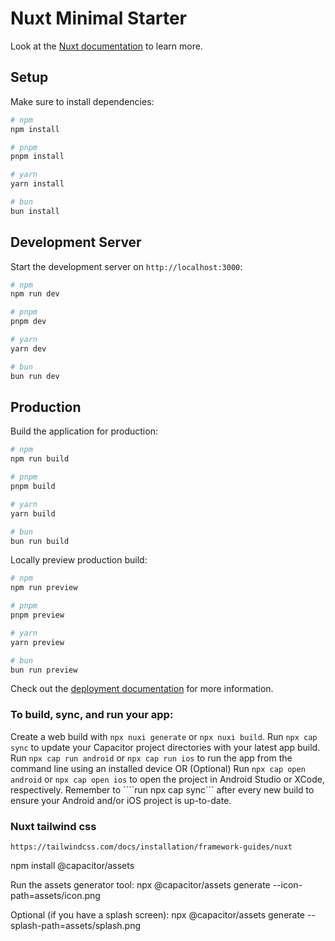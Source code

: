 # Nuxt Minimal Starter

Look at the [Nuxt documentation](https://nuxt.com/docs/getting-started/introduction) to learn more.

## Setup

Make sure to install dependencies:

```bash
# npm
npm install

# pnpm
pnpm install

# yarn
yarn install

# bun
bun install
```

## Development Server

Start the development server on `http://localhost:3000`:

```bash
# npm
npm run dev

# pnpm
pnpm dev

# yarn
yarn dev

# bun
bun run dev
```

## Production

Build the application for production:

```bash
# npm
npm run build

# pnpm
pnpm build

# yarn
yarn build

# bun
bun run build
```

Locally preview production build:

```bash
# npm
npm run preview

# pnpm
pnpm preview

# yarn
yarn preview

# bun
bun run preview
```

Check out the [deployment documentation](https://nuxt.com/docs/getting-started/deployment) for more information.


### To build, sync, and run your app:

Create a web build with ```npx nuxi generate``` or ```npx nuxi build```.
Run ```npx cap sync``` to update your Capacitor project directories with your latest app build.
Run ```npx cap run android``` or ```npx cap run ios``` to run the app from the command line using an installed device OR
(Optional) Run ```npx cap open android``` or ```npx cap open ios``` to open the project in Android Studio or XCode, respectively.
Remember to ````run npx cap sync``` after every new build to ensure your Android and/or iOS project is up-to-date.


### Nuxt tailwind css

```https://tailwindcss.com/docs/installation/framework-guides/nuxt```

npm install @capacitor/assets

Run the assets generator tool:
npx @capacitor/assets generate --icon-path=assets/icon.png

Optional (if you have a splash screen):
npx @capacitor/assets generate --splash-path=assets/splash.png